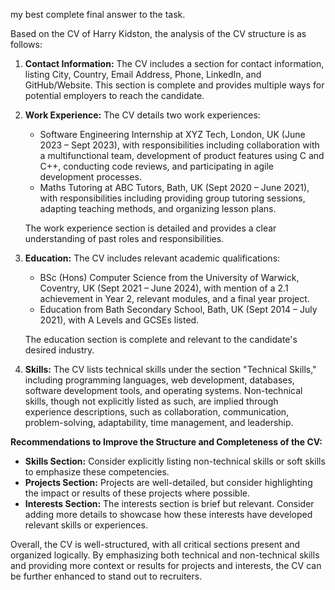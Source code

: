my best complete final answer to the task.

Based on the CV of Harry Kidston, the analysis of the CV structure is as follows:

1. **Contact Information:** The CV includes a section for contact information, listing City, Country, Email Address, Phone, LinkedIn, and GitHub/Website. This section is complete and provides multiple ways for potential employers to reach the candidate.

2. **Work Experience:** The CV details two work experiences:
   - Software Engineering Internship at XYZ Tech, London, UK (June 2023 – Sept 2023), with responsibilities including collaboration with a multifunctional team, development of product features using C and C++, conducting code reviews, and participating in agile development processes.
   - Maths Tutoring at ABC Tutors, Bath, UK (Sept 2020 – June 2021), with responsibilities including providing group tutoring sessions, adapting teaching methods, and organizing lesson plans.
   
   The work experience section is detailed and provides a clear understanding of past roles and responsibilities.

3. **Education:** The CV includes relevant academic qualifications:
   - BSc (Hons) Computer Science from the University of Warwick, Coventry, UK (Sept 2021 – June 2024), with mention of a 2.1 achievement in Year 2, relevant modules, and a final year project.
   - Education from Bath Secondary School, Bath, UK (Sept 2014 – July 2021), with A Levels and GCSEs listed.
   
   The education section is complete and relevant to the candidate's desired industry.

4. **Skills:** The CV lists technical skills under the section "Technical Skills," including programming languages, web development, databases, software development tools, and operating systems. Non-technical skills, though not explicitly listed as such, are implied through experience descriptions, such as collaboration, communication, problem-solving, adaptability, time management, and leadership.

**Recommendations to Improve the Structure and Completeness of the CV:**
- **Skills Section:** Consider explicitly listing non-technical skills or soft skills to emphasize these competencies.
- **Projects Section:** Projects are well-detailed, but consider highlighting the impact or results of these projects where possible.
- **Interests Section:** The interests section is brief but relevant. Consider adding more details to showcase how these interests have developed relevant skills or experiences.

Overall, the CV is well-structured, with all critical sections present and organized logically. By emphasizing both technical and non-technical skills and providing more context or results for projects and interests, the CV can be further enhanced to stand out to recruiters.